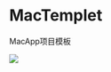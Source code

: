 # MacTemplet
MacApp项目模板

![](https://github.com/shang1219178163/MacTemplet/blob/master/Screen%20Shots/%E5%B1%8F%E5%B9%95%E5%BF%AB%E7%85%A7%202019-11-30%2021.44.27.png?raw=true)
